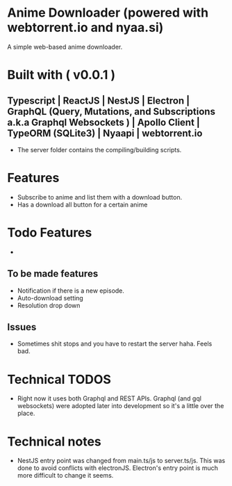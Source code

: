 # Anime Downloader (powered with webtorrent.io and nyaa.si)
A simple web-based anime downloader.

# Built with ( v0.0.1 )

## Typescript | ReactJS | NestJS | Electron | GraphQL (Query, Mutations, and Subscriptions a.k.a Graphql Websockets ) | Apollo Client | TypeORM (SQLite3) | Nyaapi | webtorrent.io

- The server folder contains the compiling/building scripts.

# Features

- Subscribe to anime and list them with a download button.
- Has a download all button for a certain anime

# Todo Features
- 

## To be made features

- Notification if there is a new episode.
- Auto-download setting
- Resolution drop down

## Issues

- Sometimes shit stops and you have to restart the server haha. Feels bad.

# Technical TODOS

- Right now it uses both Graphql and REST APIs. Graphql (and gql websockets) were adopted later into development so it's a little over the place.

# Technical notes
- NestJS entry point was changed from main.ts/js to server.ts/js. This was done to avoid conflicts with electronJS. Electron's entry point is much more difficult to change it seems.